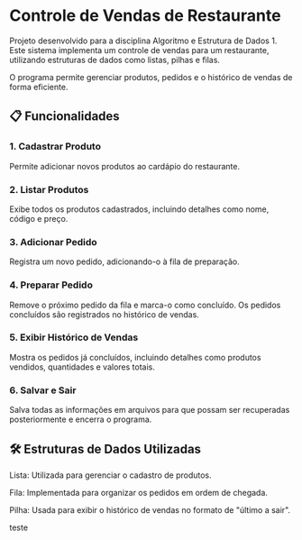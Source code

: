 # Controle de Vendas de Restaurante

Projeto desenvolvido para a disciplina Algoritmo e Estrutura de Dados 1. Este sistema implementa um controle de vendas para um restaurante, utilizando estruturas de dados como listas, pilhas e filas.

O programa permite gerenciar produtos, pedidos e o histórico de vendas de forma eficiente.

## 📋 Funcionalidades
### 1. Cadastrar Produto
Permite adicionar novos produtos ao cardápio do restaurante.

### 2. Listar Produtos
Exibe todos os produtos cadastrados, incluindo detalhes como nome, código e preço.

### 3. Adicionar Pedido
Registra um novo pedido, adicionando-o à fila de preparação.

### 4. Preparar Pedido
Remove o próximo pedido da fila e marca-o como concluído. Os pedidos concluídos são registrados no histórico de vendas.

### 5. Exibir Histórico de Vendas
Mostra os pedidos já concluídos, incluindo detalhes como produtos vendidos, quantidades e valores totais.

### 6. Salvar e Sair
Salva todas as informações em arquivos para que possam ser recuperadas posteriormente e encerra o programa.

## 🛠️ Estruturas de Dados Utilizadas
Lista: Utilizada para gerenciar o cadastro de produtos.

Fila: Implementada para organizar os pedidos em ordem de chegada.

Pilha: Usada para exibir o histórico de vendas no formato de "último a sair".

teste


